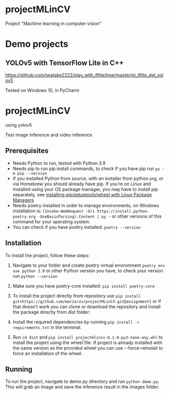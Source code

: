 # projectMLinCV
Project "Machine learning in computer vision"

# Demo projects

## YOLOv5 with TensorFlow Lite in C++
https://github.com/iwatake2222/play_with_tflite/tree/master/pj_tflite_det_yolov5


Tested on Windows 10, in PyCharm

# projectMLinCV
using yolov5

Test image inference and video inference

## Prerequisites

 - Needs Python to run, tested with Python 3.9
 - Needs pip to run pip install commands, to check if you have pip run `py -m pip --version`
 - If you installed Python from source, with an installer from python.org, or via Homebrew you should already have pip. If you’re on Linux and installed using your OS package manager, you may have to install pip separately, see [installing pip/setuptools/wheel with Linux Package Managers](https://packaging.python.org/en/latest/guides/installing-using-linux-tools/)
 - Needs poetry installed in order to manage environments, on Windows installation is: `(Invoke-WebRequest -Uri https://install.python-poetry.org -UseBasicParsing).Content | py -` or other versions of this command for your operating system.  
 - You can check if you have poetry installed: `poetry --version`

## Installation

To install the project, follow these steps:

1. Navigate to your folder and create poetry virtual environment `poetry env use python 3.9` or other Python version you have, to check your version run `python --version`
2. Make sure you have poetry-core installed: `pip install poetry-core`
3. To install the project directly from repository use `pip install git+https://github.com/mariarzv/projectMLinCV.git@assignment1`  or if that doesn't work you can clone or download the repository and install the package directly from dist folder:

1. Install the required dependencies by running `pip install -r requirements.txt` in the terminal.
2. Run `cd dist` and `pip install projectmlincv-0.1.0-py3-none-any.whl` to install the project using the wheel file. If project is already installed with the same version as the provided wheel you can use --force-reinstall to force an installation of the wheel.

## Running

To run the project, navigate to demo.py directory and run `python demo.py`. This will grab an image and save the inference result in the images folder.





